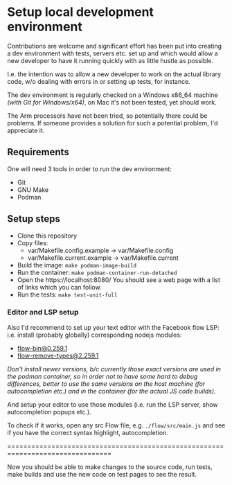 # Setup local development environment

Contributions are welcome and significant effort has been put into creating a
dev environment with tests, servers etc. set up and which would allow a new
developer to have it running quickly with as little hustle as possible.

I.e. the intention was to allow a new developer to work on the actual library
code, w/o dealing with errors in or setting up tests, for instance.

The dev environment is regularly checked on a Windows x86_64 machine *(with Git
for Windows/x64)*, on Mac it's not been tested, yet should work.

The Arm processors have not been tried, so potentially there could be problems.
If someone provides a solution for such a potential problem, I'd appreciate it.

## Requirements

One will need 3 tools in order to run the dev environment:

- Git
- GNU Make
- Podman

## Setup steps

- Clone this repository
- Copy files:
  - var/Makefile.config.example -> var/Makefile.config
  - var/Makefile.current.example -> var/Makefile.current
- Build the image:
  `make podman-image-build`
- Run the container:
  `make podman-container-run-detached`
- Open the https://localhost:8080/
  You should see a web page with a list of links which you can follow.
- Run the tests:
  `make test-unit-full`

### Editor and LSP setup

Also I'd recommend to set up your text editor with the Facebook flow LSP: i.e.
install (probably globally) corresponding nodejs modules:

- flow-bin@0.259.1
- flow-remove-types@2.259.1

*Don't install newer versions, b/c currently those exact versions are used in
the podman container, so in order not to have some hard to debug differences,
better to use the same versions on the host machine (for autocompletion etc.)
and in the container (for the actual JS code builds).*

And setup your editor to use those modules (i.e. run the LSP server, show
autocompletion popups etc.).

To check if it works, open any src Flow file, e.g. `./flow/src/main.js` and see
if you have the correct syntax highlight, autocompletion.



================================================================================

Now you should be able to make changes to the source code, run tests, make
builds and use the new code on test pages to see the result.
